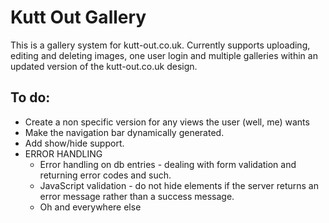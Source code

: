 Kutt Out Gallery
===============

This is a gallery system for kutt-out.co.uk. Currently supports uploading, editing and deleting images, one user login and multiple galleries within an updated version of the kutt-out.co.uk design.

To do:
------

* Create a non specific version for any views the user (well, me) wants
* Make the navigation bar dynamically generated.
* Add show/hide support.
* ERROR HANDLING
	* Error handling on db entries - dealing with form validation and returning error codes and such.
	* JavaScript validation - do not hide elements if the server returns an error message rather than a success message.
	* Oh and everywhere else